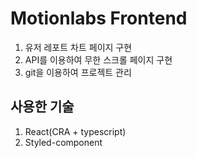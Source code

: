 # Motionlabs Frontend

1. 유저 레포트 차트 페이지 구현
2. API를 이용하여 무한 스크롤 페이지 구현
3. git을 이용하여 프로젝트 관리

## 사용한 기술

1. React(CRA + typescript)
2. Styled-component

